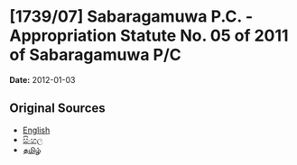 # [1739/07] Sabaragamuwa P.C. - Appropriation Statute No. 05 of 2011 of Sabaragamuwa P/C

**Date:** 2012-01-03

## Original Sources

- [English](https://documents.gov.lk/view/extra-gazettes/2012/1/1739-07_E.pdf)
- [සිංහල](https://documents.gov.lk/view/extra-gazettes/2012/1/1739-07_S.pdf)
- [தமிழ்](https://documents.gov.lk/view/extra-gazettes/2012/1/1739-07_T.pdf)

